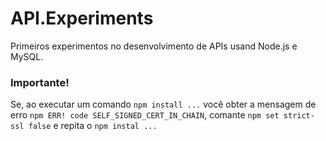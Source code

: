 # API.Experiments
 Primeiros experimentos no desenvolvimento de APIs usand Node.js e MySQL.

### Importante!
Se, ao executar um comando `npm install ...` você obter a mensagem de erro `npm ERR! code SELF_SIGNED_CERT_IN_CHAIN`, comante `npm set strict-ssl false` e repita o `npm instal ...`